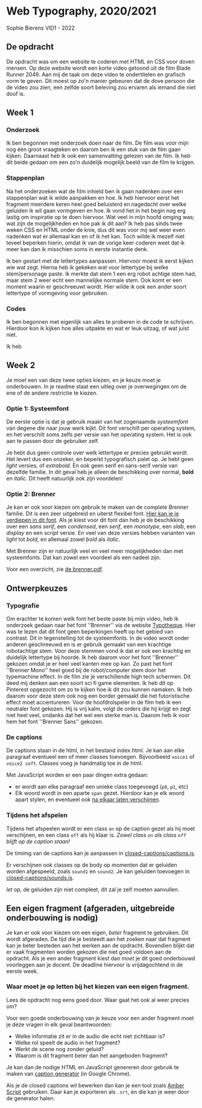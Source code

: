 # Web Typography, 2020/2021

Sophie Bierens VID1 - 2022


## De opdracht

De opdracht was om een website te coderen met HTML en CSS voor doven mensen. Op deze website wordt een korte video getoond uit de film Blade Runner 2049. Aan mij de taak om deze video te ondertitelen en grafisch vorm  te geven. Dit moest op zo'n manier gebeuren dat de dove persoon die de video zou zien, een zelfde soort beleving zou ervaren als iemand die niet doof is.  


## Week 1

### Onderzoek
Ik ben begonnen met onderzoek doen naar de film. De film was voor mijn nog één groot vraagteken en daarom ben ik een stuk van de film gaan kijken. Daarnaast heb ik ook een samenvatting gelezen van de film. Ik heb dit beide gedaan om een zo'n duidelijk mogelijk beeld van de film te krijgen. 

### Stappenplan
Na het onderzoeken wat de film inhield ben ik gaan nadenken over een stappenplan wat ik wilde aanpakken en hoe. Ik heb hiervoor eerst het fragment meerdere keren heel goed beluisterd en nagedacht over welke geluiden ik wil gaan vormgeven en hoe. Ik vond het in het begin nog erg lastig om inspiratie op te doen hiervoor. Wat veel in mijn hoofd omging was; wat zijn de mogelijkheden en hoe pak ik dit aan? Ik heb pas sinds twee weken CSS en HTML onder de knie, dus dit was voor mij wel weer even nadenken wat er allemaal kan en of ik het kan. Toch wilde ik mezelf niet teveel beperken hierin, omdat ik van de vorige keer coderen weet dat ik meer kan dan ik misschien soms in eerste instantie denk. 

Ik ben gestart met de lettertypes aanpassen. Hiervoor moest ik eerst kijken wie wat zegt. Hierna heb ik gekeken wat voor lettertype bij welke stem/personage paste. Ik merkte dat stem 1 een erg robot achtige stem had, maar stem 2 weer echt een mannelijke normale stem. Ook komt er een moment waarin er geschreeuwt wordt. Hier wilde ik ook een ander soort lettertype of vormgeving voor gebruiken. 

### Codes
Ik ben begonnen met eigenlijk van alles te proberen in de code te schrijven. Hierdoor kon ik kijken hoe alles uitpakte en wat er leuk uitzag, of wat juist niet. 

Ik heb 

## Week 2

Je *moet* een van deze twee opties kiezen, en je keuze moet je onderbouwen. In je readme staat een uitleg over je overwegingen om de ene of de andere restrictie te kiezen.

### Optie 1: Systeemfont

De eerste optie is dat je gebruik maakt van het zogenaamde *systeemfont* van degene die naar jouw werk kijkt. Dit font verschilt per operating system, en het verschilt soms zelfs per versie van het operating system. Het is ook aan te passen door de gebruiker zelf. 

Je hebt dus geen controle over welk lettertype er precies gebruikt wordt. Het levert dus een onzeker, en beperkt typografisch palet op. Je hebt geen *light* versies, of *extrabold*. En ook geen serif en sans-serif versie van dezelfde familie. In dit geval heb je alleen de beschikking over normal, **bold** en _italic_. Dit heeft natuurlijk ook zijn voordelen!

### Optie 2: Brenner

Je kan er ook voor kiezen om gebruik te maken van de complete Brenner familie. Dit is een zeer uitgebreid en uiterst flexibel font. [Hier kan je je verdiepen in dit font](https://www.typotheque.com/blog/brenner_an_unusual_typeface_family_with_distinct_voices). Als je kiest voor dit font dan heb je de beschikking over een *sans serif*, een *condensed*, een *serif*, een *monotype*, een *slab*, een *display* en een *script* versie. En veel van deze versies hebben varianten van *light* tot *bold*, en allemaal zowel *bold* als *italic*.

Met Brenner zijn er natuurlijk veel en veel meer mogelijkheden dan met systeemfonts. Dat kan zowel een voordeel als een nadeel zijn. 

Voor een overzicht, zie [de brenner.pdf](brenner.pdf).

## Ontwerpkeuzes

### Typografie
Om erachter te komen welk font het beste paste bij mijn video, heb ik onderzoek gedaan naar het font ''Brenner'' via de website [Typotheque](https://www.typotheque.com/blog/brenner_an_unusual_typeface_family_with_distinct_voices). Hier was te lezen dat dit font geen beperkingen heeft op het gebied van contrast. Dit in tegenstelling tot de systeemfonts. In de video wordt onder anderen geschreeuwd en is er gebruik gemaakt van een krachtige robotachtige stem. Voor deze stemmen vond ik dat er ook een krachtig en duidelijk lettertype bij hoorde. Ik heb daarom voor het font ''Brenner'' gekozen omdat je er heel veel kanten mee op kan. Zo past het font ''Brenner Mono'' heel goed bij de robot/computer stem door het typemachine effect. In de film zie je verschillende high tech schermen. Dit deed mij denken aan een soort sci fi game elementen. Ik heb dit op Pinterest opgezocht om zo te kijken hoe ik dit zou kunnen namaken. Ik heb daarom voor deze stem ook nog een border gemaakt die het futoristische effect moet accentureren. Voor de hoofdrolspeler in de film heb ik een neutraler font gekozen. Hij is vrij kalm, volgt de orders die hij krijgt en zegt niet heel veel, ondanks dat het wel een sterke man is. Daarom heb ik voor hem het font ''Brenner Sans'' gekozen. 

### De captions

De captions staan in de html, in het bestand index.html. Je kan aan elke paragraaf eventueel een of meer classes toevoegen. Bijvoorbeeld `voice1` of `voice2 soft`. Classes voeg je handmatig toe in de html.

Met JavaScript worden er een paar dingen extra gedaan: 

- er wordt aan elke paragraaf een unieke class toegevoegd (`p0`, `p1`, etc)
- Elk woord wordt in een aparte `span` gezet. Hierdoor kan je elk woord apart stylen, en eventueel ook [na elkaar laten verschijnen](https://github.com/cmda-minor-vid/web-typography-18-19/blob/master/closed-captions/css.css#L41).

### Tijdens het afspelen

Tijdens het afspeelen wordt er een class `on` op de caption gezet als hij moet verschijnen, en een class `off` als hij klaar is. *Zowel class `on` als class `off` blijft op de caption staan!*

De timimg van de captions kan je aanpassen in [closed-captions/captions.js](closed-captions/captions.js).

Er verschijnen ook classes op de body op momenten dat er geluiden worden afgespeeld, zoals `sound1` en `sound2`. Je kan geluiden toevoegen in [closed-captions/sounds.js](closed-captions/sounds.js).

*let op,* de geluiden zijn niet compleet, dit zal je zelf moeten aanvullen.

## Een eigen fragment (afgeraden, uitgebreide onderbouwing is nodig)

Je kan er ook voor kiezen om een eigen, *beter* fragment te gebruiken. Dit wordt afgeraden. De tijd die je besteedt aan het zoeken naar dat fragment kan je beter besteden aan het werken aan de opdracht. Bovendien blijkt dat er vaak fragmenten worden gekozen die niet goed voldoen aan de opdracht. Als je een ander fragment kiest dan *moet* je dit goed onderbouwd voorleggen aan je docent. De deadline hiervoor is vrijdagochtend in de eerste week.

### Waar moet je op letten bij het kiezen van een eigen fragment.
Lees de opdracht nog eens goed door. Waar gaat het ook al weer precies om? 

Voor een goede onderbouwing van je keuze voor een ander fragment moet je deze vragen in elk geval beantwoorden:

- Welke informatie zit er in de audio die echt niet zichtbaar is?
- Welke rol speelt de audio in het fragment?
- Werkt de scene nog zonder geluid?
- Waarom is dit fragment beter dan het aangeboden fragment?

Je kan dan de nodige HTML en JavaScript genereren door gebruik te maken van [caption generator](https://cmda-minor-vid.github.io/web-typography-18-19/generator/) (in Google Chrome). 

Als je de closed captions wil bewerken dan kan je een tool zoals [Amber Script](https://www.amberscript.com/en) gebruiken. Daar kan je exporteren als `.srt`, en die kan je weer door de generator halen.
